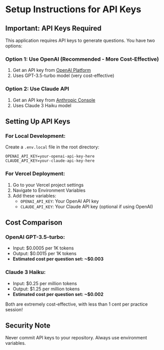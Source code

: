 # Setup Instructions for API Keys

## Important: API Keys Required

This application requires API keys to generate questions. You have two options:

### Option 1: Use OpenAI (Recommended - More Cost-Effective)
1. Get an API key from [OpenAI Platform](https://platform.openai.com/api-keys)
2. Uses GPT-3.5-turbo model (very cost-effective)

### Option 2: Use Claude API
1. Get an API key from [Anthropic Console](https://console.anthropic.com/)
2. Uses Claude 3 Haiku model

## Setting Up API Keys

### For Local Development:
Create a `.env.local` file in the root directory:
```
OPENAI_API_KEY=your-openai-api-key-here
CLAUDE_API_KEY=your-claude-api-key-here
```

### For Vercel Deployment:
1. Go to your Vercel project settings
2. Navigate to Environment Variables
3. Add these variables:
   - `OPENAI_API_KEY`: Your OpenAI API key
   - `CLAUDE_API_KEY`: Your Claude API key (optional if using OpenAI)

## Cost Comparison

### OpenAI GPT-3.5-turbo:
- Input: $0.0005 per 1K tokens
- Output: $0.0015 per 1K tokens
- **Estimated cost per question set: ~$0.003**

### Claude 3 Haiku:
- Input: $0.25 per million tokens
- Output: $1.25 per million tokens
- **Estimated cost per question set: ~$0.002**

Both are extremely cost-effective, with less than 1 cent per practice session!

## Security Note

Never commit API keys to your repository. Always use environment variables.